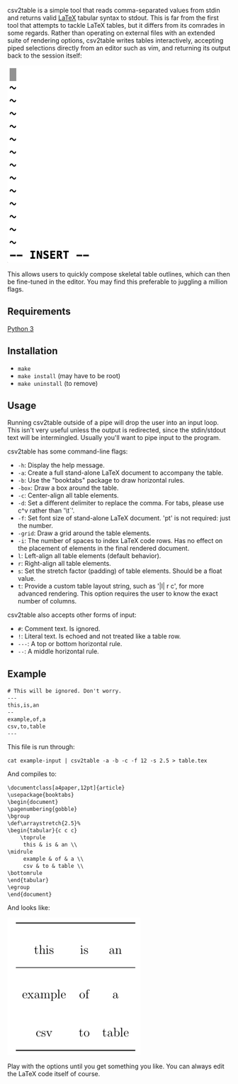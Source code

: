 csv2table is a simple tool that reads comma-separated values from stdin and returns valid [LaTeX](https://www.latex-project.org/) tabular syntax to stdout. This is far from the first tool that attempts to tackle LaTeX tables, but it differs from its comrades in some regards. Rather than operating on external files with an extended suite of rendering options, csv2table writes tables interactively, accepting piped selections directly from an editor such as vim, and returning its output back to the session itself:

[![table rendered in LaTeX](https://raw.githubusercontent.com/jimd1989/csv2table/master/csv2latex-2.gif)](https://raw.githubusercontent.com/jimd1989/csv2table/master/csv2latex-2.gif)

This allows users to quickly compose skeletal table outlines, which can then be fine-tuned in the editor. You may find this preferable to juggling a million flags. 

## Requirements

[Python 3](https://www.python.org/)

## Installation

+ `make`
+ `make install` (may have to be root)
+ `make uninstall` (to remove)

## Usage

Running csv2table outside of a pipe will drop the user into an input loop. This isn't very useful unless the output is redirected, since the stdin/stdout text will be intermingled. Usually you'll want to pipe input to the program.

csv2table has some command-line flags:

+ `-h`: Display the help message.
+ `-a`: Create a full stand-alone LaTeX document to accompany the table.
+ `-b`: Use the "booktabs" package to draw horizontal rules.
+ `-box`: Draw a box around the table.
+ `-c`: Center-align all table elements.
+ `-d`: Set a different delimiter to replace the comma. For tabs, please use c^v <tab> rather than '\t`'.
+ `-f`: Set font size of stand-alone LaTeX document. 'pt' is not required: just the number.
+ `-grid`: Draw a grid around the table elements.
+ `-i`: The number of spaces to index LaTeX code rows. Has no effect on the placement of elements in the final rendered document.
+ `l`: Left-align all table elements (default behavior).
+ `r`: Right-align all table elements.
+ `s`: Set the stretch factor (padding) of table elements. Should be a float value.
+ `t`: Provide a custom table layout string, such as '|l| r c', for more advanced rendering. This option requires the user to know the exact number of columns.

csv2table also accepts other forms of input:

+ `#`: Comment text. Is ignored.
+ `!`: Literal text. Is echoed and not treated like a table row.
+ `---`: A top or bottom horizontal rule.
+ `--`: A middle horizontal rule.

## Example

    # This will be ignored. Don't worry.
    ---
    this,is,an
    --
    example,of,a
    csv,to,table
    ---

This file is run through:

    cat example-input | csv2table -a -b -c -f 12 -s 2.5 > table.tex

And compiles to:

    \documentclass[a4paper,12pt]{article}
    \usepackage{booktabs}
    \begin{document}
    \pagenumbering{gobble}
    \bgroup
    \def\arraystretch{2.5}%
    \begin{tabular}{c c c} 
        \toprule
         this & is & an \\
    \midrule
         example & of & a \\
         csv & to & table \\
    \bottomrule
    \end{tabular}
    \egroup
    \end{document}

And looks like:

[![table rendered in LaTeX](https://raw.githubusercontent.com/jimd1989/csv2table/master/csv2latex-1.png)](https://raw.githubusercontent.com/jimd1989/csv2table/master/csv2latex-1.png)

Play with the options until you get something you like. You can always edit the LaTeX code itself of course.
